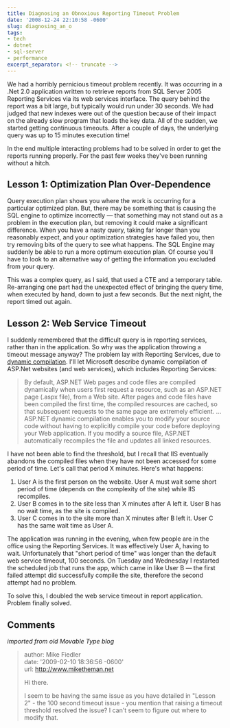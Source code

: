 ```yaml
---
title: Diagnosing an Obnoxious Reporting Timeout Problem
date: '2008-12-24 22:10:58 -0600'
slug: diagnosing_an_o
tags:
- tech
- dotnet
- sql-server
- performance
excerpt_separator: <!-- truncate -->
---
```


We had a horribly pernicious timeout problem recently. It was occurring in a
.Net 2.0 application written to retrieve  reports from SQL Server 2005 Reporting
Services via its web services interface. The query behind the report was a bit
large, but typically would run under 30 seconds. We had judged that new indexes
were out of the question because of their impact on the already slow program
that loads the key data. All of the sudden, we started getting continuous
timeouts. After a couple of days, the underlying query was up to 15 minutes
execution time!

In the end multiple interacting problems had to be solved in order to get the
reports running properly. For the past few weeks they've been running without a
hitch.

<!-- truncate -->

## Lesson 1: Optimization Plan Over-Dependence

Query execution plan shows you where the work is occurring for a particular
optimized plan. But, there may be something that is causing the SQL engine to
optimize incorrectly &mdash; that something may not stand out as a problem in
the execution plan, but removing it could make a significant difference. When
you have a nasty query, taking far longer than you reasonably expect, and your
optimization strategies have failed you, then try removing bits of the query to
see what happens. The SQL Engine may suddenly be able to run a more optimum
execution plan. Of course you'll have to look to an alternative way of getting
the information you excluded from your query.

This was a complex query, as I said, that used a CTE and a temporary table.
Re-arranging one part had the unexpected effect of bringing the query time, when
executed by hand, down to just a few seconds. But the next night, the report
timed out again.

## Lesson 2: Web Service Timeout

I suddenly remembered that the difficult query is in reporting services, rather
than in the application. So why was the application throwing a timeout message
anyway? The problem lay with Reporting Services, due to [ dynamic
compilation](http://msdn.microsoft.com/en-us/library/ms366723.aspx). I'll let Microsoft describe dynamic compilation of ASP.Net
websites (and web services), which includes Reporting Services:

> By default, ASP.NET Web pages and code files are compiled dynamically when
> users first request a resource, such as an ASP.NET page (.aspx file), from a
> Web site. After pages and code files have been compiled the first time, the
> compiled resources are cached, so that subsequent requests to the same page
> are extremely efficient.
> ...
> ASP.NET dynamic compilation enables you to modify your source code without
> having to explicitly compile your code before deploying your Web application.
> If you modify a source file, ASP.NET automatically recompiles the file and
> updates all linked resources.

I have not been able to find the threshold, but I recall that IIS eventually
abandons the compiled files when they have not been accessed for some period of
time. Let's call that period X minutes. Here's what happens:

1. User A is the first person on the website. User A must wait some short period of time (depends on the complexity of the site) while IIS recompiles.
1. User B comes in to the site less than X minutes after A left it. User B has no wait time, as the site is compiled.
1. User C comes in to the site more than X minutes after B left it. User C has the same wait time as User A.

The application was running in the evening, when few people are in the office
using the Reporting Services. It was effectively User A, having to wait.
Unfortunately that "short period of time" was longer than the default web
service timeout, 100 seconds. On Tuesday and Wednesday I restarted the scheduled
job that runs the app, which came in like User B &mdash; the first failed
attempt did successfully compile the site, therefore the second attempt had no
problem.

To solve this, I doubled the web service timeout in report application. Problem
finally solved.

## Comments

_imported from old Movable Type blog_

> author: Mike Fiedler<br>
> date: '2009-02-10 18:36:56 -0600'<br>
> url: http://www.miketheman.net
>
> Hi there.
>
> I seem to be having the same issue as you have detailed in "Lesson 2" - the
> 100 second timeout issue - you mention that raising a timeout threshold
> resolved the issue? I can't seem to figure out where to modify that.
